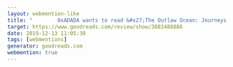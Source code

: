 ```yaml
---
layout: webmention-like
title: "        0xADADA wants to read &#x27;The Outlaw Ocean: Journeys Across the Last Untamed Frontier&#x27;      "
target: https://www.goodreads.com/review/show/3083486886
date: 2019-12-13 11:05:38
tags: [webmentions]
generator: goodreads.com
webmention: true
---
```







